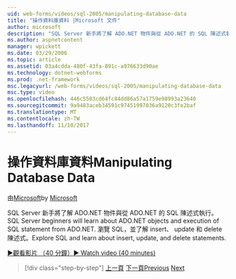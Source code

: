 ```yaml
---
uid: web-forms/videos/sql-2005/manipulating-database-data
title: "操作資料庫資料 |Microsoft 文件"
author: microsoft
description: "SQL Server 新手將了解 ADO.NET 物件與從 ADO.NET 的 SQL 陳述式執行。 瀏覽 SQL 和了解 insert、 update 和 delete sta 資料庫..."
ms.author: aspnetcontent
manager: wpickett
ms.date: 03/29/2006
ms.topic: article
ms.assetid: 03a4cdda-480f-43fa-891c-a976633d90ae
ms.technology: dotnet-webforms
ms.prod: .net-framework
msc.legacyurl: /web-forms/videos/sql-2005/manipulating-database-data
msc.type: video
ms.openlocfilehash: 446c5503cd64fc84dd86a57a1759e98993a23640
ms.sourcegitcommit: 9a9483aceb34591c97451997036a9120c3fe2baf
ms.translationtype: MT
ms.contentlocale: zh-TW
ms.lasthandoff: 11/10/2017
---
```

<a name="manipulating-database-data"></a><span data-ttu-id="f9d21-104">操作資料庫資料</span><span class="sxs-lookup"><span data-stu-id="f9d21-104">Manipulating Database Data</span></span>
====================
<span data-ttu-id="f9d21-105">由[Microsoft](https://github.com/microsoft)</span><span class="sxs-lookup"><span data-stu-id="f9d21-105">by [Microsoft](https://github.com/microsoft)</span></span>

<span data-ttu-id="f9d21-106">SQL Server 新手將了解 ADO.NET 物件與從 ADO.NET 的 SQL 陳述式執行。</span><span class="sxs-lookup"><span data-stu-id="f9d21-106">SQL Server beginners will learn about ADO.NET objects and execution of SQL statement from ADO.NET.</span></span> <span data-ttu-id="f9d21-107">瀏覽 SQL，並了解 insert、 update 和 delete 陳述式。</span><span class="sxs-lookup"><span data-stu-id="f9d21-107">Explore SQL and learn about insert, update, and delete statements.</span></span>

[<span data-ttu-id="f9d21-108">&#9654;觀看影片 （40 分鐘）</span><span class="sxs-lookup"><span data-stu-id="f9d21-108">&#9654; Watch video (40 minutes)</span></span>](https://channel9.msdn.com/Blogs/ASP-NET-Site-Videos/manipulating-database-data)

>[!div class="step-by-step"]
<span data-ttu-id="f9d21-109">[上一頁](designing-relational-database-tables.md)
[下一頁](more-structured-query-language.md)</span><span class="sxs-lookup"><span data-stu-id="f9d21-109">[Previous](designing-relational-database-tables.md)
[Next](more-structured-query-language.md)</span></span>
